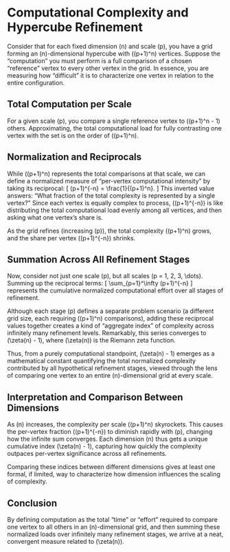 # Computational Complexity and Hypercube Refinement

Consider that for each fixed dimension \(n\) and scale \(p\), you have a grid forming an \(n\)-dimensional hypercube with \((p+1)^n\) vertices. Suppose the “computation” you must perform is a full comparison of a chosen “reference” vertex to every other vertex in the grid. In essence, you are measuring how “difficult” it is to characterize one vertex in relation to the entire configuration.

## Total Computation per Scale
For a given scale \(p\), you compare a single reference vertex to \((p+1)^n - 1\) others. Approximating, the total computational load for fully contrasting one vertex with the set is on the order of \((p+1)^n\).

## Normalization and Reciprocals
While \((p+1)^n\) represents the total comparisons at that scale, we can define a normalized measure of “per-vertex computational intensity” by taking its reciprocal:
\[
(p+1)^{-n} = \frac{1}{(p+1)^n}.
\]
This inverted value answers: “What fraction of the total complexity is represented by a single vertex?” Since each vertex is equally complex to process, \((p+1)^{-n}\) is like distributing the total computational load evenly among all vertices, and then asking what one vertex’s share is.

As the grid refines (increasing \(p\)), the total complexity \((p+1)^n\) grows, and the share per vertex \((p+1)^{-n}\) shrinks.

## Summation Across All Refinement Stages
Now, consider not just one scale \(p\), but all scales \(p = 1, 2, 3, \dots\). Summing up the reciprocal terms:
\[
\sum_{p=1}^\infty (p+1)^{-n}
\]
represents the cumulative normalized computational effort over all stages of refinement.

Although each stage \(p\) defines a separate problem scenario (a different grid size, each requiring \((p+1)^n\) comparisons), adding these reciprocal values together creates a kind of “aggregate index” of complexity across infinitely many refinement levels. Remarkably, this series converges to \(\zeta(n) - 1\), where \(\zeta(n)\) is the Riemann zeta function.

Thus, from a purely computational standpoint, \(\zeta(n) - 1\) emerges as a mathematical constant quantifying the total normalized complexity contributed by all hypothetical refinement stages, viewed through the lens of comparing one vertex to an entire \(n\)-dimensional grid at every scale.

## Interpretation and Comparison Between Dimensions
As \(n\) increases, the complexity per scale \((p+1)^n\) skyrockets. This causes the per-vertex fraction \((p+1)^{-n}\) to diminish rapidly with \(p\), changing how the infinite sum converges. Each dimension \(n\) thus gets a unique cumulative index \(\zeta(n) - 1\), capturing how quickly the complexity outpaces per-vertex significance across all refinements.

Comparing these indices between different dimensions gives at least one formal, if limited, way to characterize how dimension influences the scaling of complexity.

## Conclusion
By defining computation as the total “time” or “effort” required to compare one vertex to all others in an \(n\)-dimensional grid, and then summing these normalized loads over infinitely many refinement stages, we arrive at a neat, convergent measure related to \(\zeta(n)\). 

